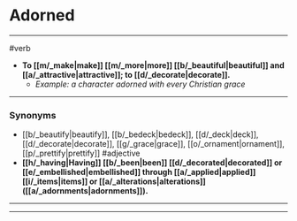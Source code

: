 # Adorned
---
#verb
- **To [[m/_make|make]] [[m/_more|more]] [[b/_beautiful|beautiful]] and [[a/_attractive|attractive]]; to [[d/_decorate|decorate]].**
	- _Example: a character adorned with every Christian grace_
---
### Synonyms
- [[b/_beautify|beautify]], [[b/_bedeck|bedeck]], [[d/_deck|deck]], [[d/_decorate|decorate]], [[g/_grace|grace]], [[o/_ornament|ornament]], [[p/_prettify|prettify]]
#adjective
- **[[h/_having|Having]] [[b/_been|been]] [[d/_decorated|decorated]] or [[e/_embellished|embellished]] through [[a/_applied|applied]] [[i/_items|items]] or [[a/_alterations|alterations]] ([[a/_adornments|adornments]]).**
---
---
